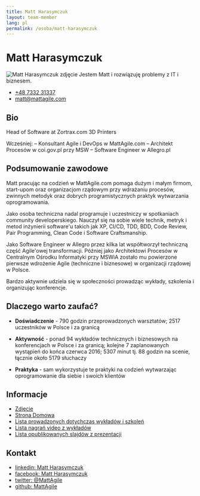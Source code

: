 ```yaml
---
title: Matt Harasymczuk
layout: team-member
lang: pl
permalink: /osoba/matt-harasymczuk
---
```


# Matt Harasymczuk

![Matt Harasymczuk zdjęcie](https://s.gravatar.com/avatar/c0ea68b674a135b4d2cc553673d18931?s=100) Jestem Matt i rozwiązuję problemy z IT i biznesem.

- [+48 7332 31337](tel:+48733231337)
- [matt@mattagile.com](mailto:matt@mattagile.com)

## Bio

Head of Software at Zortrax.com 3D Printers

Wcześniej:
– Konsultant Agile i DevOps w MattAgile.com
– Architekt Procesów w coi.gov.pl przy MSW
– Software Engineer w Allegro.pl


## Podsumowanie zawodowe
Matt pracując na codzień w MattAgile.com pomaga dużym i małym firmom, start-upom oraz organizacjom rządowym przy wdrażaniu procesów, zwinnych metodyk oraz dobrych programistycznych praktyk wytwarzania oprogramowania.

Jako osoba techniczna nadal programuje i uczestniczy w spotkaniach community developerskiego. Nauczył się na sobie wiele technik, metryk i metod inżynierii software'u takich jak XP, CI/CD, TDD, BDD, Code Review, Pair Programming, Clean Code i Software Craftsmanship.

Jako Software Engineer w Allegro przez kilka lat współtworzył techniczną część Agile'owej transformacji. Później jako Architektowi Procesów w Centralnym Ośrodku Informatyki przy MSWiA zostało mu powierzone pierwsze wdrożenie Agile (techniczne i biznesowe) w organizacji rządowej w Polsce.

Bardzo aktywnie udziela się w społeczności prowadząc wykłady, szkolenia i organizując konferencje.

## Dlaczego warto zaufać?

* **Doświadczenie** - 790 godzin przeprowadzonych warsztatów; 2517 uczestników w Polsce i za granicą

* **Aktywność** - ponad 94 wykładów technicznych i biznesowych na konferencjach w Polsce i za granicą; kolejne 7 zaplanowanych wystąpień do końca czerwca 2016; 5307 minut tj. 88 godzin na scenie, łącznie około 5179 słuchaczy

* **Praktyka** - sam wykorzystuje te praktyki na codzień wytwarzając oprogramowanie dla siebie i swoich klientów

## Informacje
* [Zdjęcie](https://s.gravatar.com/avatar/c0ea68b674a135b4d2cc553673d18931?s=500)
* [Strona Domowa](http://mattagile.com)
* [Lista prowadzonych dotychczas wykładów i szkoleń](http://goo.gl/E1FLd4)
* [Lista nagrań video z wykładów](http://goo.gl/Gyhgse)
* [Lista opublikowanych slajdów z prezentacji](http://www.slideshare.net/mattharasymczuk/presentations)

## Kontakt
* [linkedin: Matt Harasymczuk](https://linkedin.com/in/mattharasymczuk)
* [facebook: Matt Harasymczuk](https://facebook.com/matt.harasymczuk)
* [twitter: @MattAgile](https://twitter.com/MattAgile)
* [github: MattAgile](https://github.com/MattAgile)
